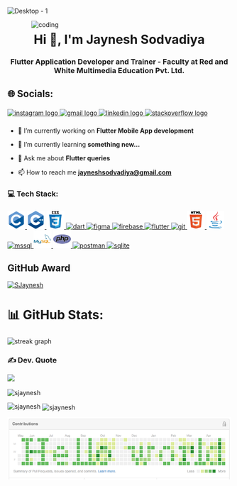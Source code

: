 ![Desktop - 1](https://github.com/SJaynesh/SJaynesh/assets/115562979/845a9bd6-0c15-4e84-ae2d-60523405dd80)

<img align="right" alt="coding" width="450" src="https://media.tenor.com/NOYF3f82b_gAAAAC/programmer.gif">
<h1 align="center">Hi 👋, I'm Jaynesh Sodvadiya</h1>
<h3 align="center">Flutter Application Developer and Trainer - Faculty at Red and White Multimedia Education Pvt. Ltd.</h3>

## 🌐 Socials:

###

<div align="left">
  <a href="https://www.instagram.com/sjaynesh60/" target="_blank">
    <img src="https://img.shields.io/static/v1?message=Instagram&logo=instagram&label=&color=E4405F&logoColor=white&labelColor=&style=for-the-badge" height="35" alt="instagram logo"  />
  </a>
  <a href="rw5.jaynesh.pc@gmail.com" target="_blank">
    <img src="https://img.shields.io/static/v1?message=Gmail&logo=gmail&label=&color=D14836&logoColor=white&labelColor=&style=for-the-badge" height="35" alt="gmail logo"  />
  </a>
  <a href="https://www.linkedin.com/in/jaynesh-sodvadiya-915a19279/" target="_blank">
    <img src="https://img.shields.io/static/v1?message=LinkedIn&logo=linkedin&label=&color=0077B5&logoColor=white&labelColor=&style=for-the-badge" height="35" alt="linkedin logo"  />
  </a>
  <a href="https://stackoverflow.com/users/22492450/jaynesh-sodvadiya" target="_blank">
    <img src="https://img.shields.io/static/v1?message=Stackoverflow&logo=stackoverflow&label=&color=1DA1F2&logoColor=white&labelColor=&style=for-the-badge" height="35" alt="stackoverflow logo"  />
  </a>
</div>

###

- 🔭 I’m currently working on **Flutter Mobile App development**

- 🌱 I’m currently learning **something new...**

- 💬 Ask me about **Flutter queries**

- 📫 How to reach me **jayneshsodvadiya@gmail.com**


### 💻 Tech Stack:
###

<p align="left"> <a href="https://www.cprogramming.com/" target="_blank" rel="noreferrer"> <img src="https://raw.githubusercontent.com/devicons/devicon/master/icons/c/c-original.svg" alt="c" width="40" height="40"/> </a> <a href="https://www.w3schools.com/cpp/" target="_blank" rel="noreferrer"> <img src="https://raw.githubusercontent.com/devicons/devicon/master/icons/cplusplus/cplusplus-original.svg" alt="cplusplus" width="40" height="40"/> </a> <a href="https://www.w3schools.com/css/" target="_blank" rel="noreferrer"> <img src="https://raw.githubusercontent.com/devicons/devicon/master/icons/css3/css3-original-wordmark.svg" alt="css3" width="40" height="40"/> </a> <a href="https://dart.dev" target="_blank" rel="noreferrer"> <img src="https://www.vectorlogo.zone/logos/dartlang/dartlang-icon.svg" alt="dart" width="40" height="40"/> </a> <a href="https://www.figma.com/" target="_blank" rel="noreferrer"> <img src="https://www.vectorlogo.zone/logos/figma/figma-icon.svg" alt="figma" width="40" height="40"/> </a> <a href="https://firebase.google.com/" target="_blank" rel="noreferrer"> <img src="https://www.vectorlogo.zone/logos/firebase/firebase-icon.svg" alt="firebase" width="40" height="40"/> </a> <a href="https://flutter.dev" target="_blank" rel="noreferrer"> <img src="https://www.vectorlogo.zone/logos/flutterio/flutterio-icon.svg" alt="flutter" width="40" height="40"/> </a> <a href="https://git-scm.com/" target="_blank" rel="noreferrer"> <img src="https://www.vectorlogo.zone/logos/git-scm/git-scm-icon.svg" alt="git" width="40" height="40"/> </a> <a href="https://www.w3.org/html/" target="_blank" rel="noreferrer"> <img src="https://raw.githubusercontent.com/devicons/devicon/master/icons/html5/html5-original-wordmark.svg" alt="html5" width="40" height="40"/> </a> <a href="https://www.java.com" target="_blank" rel="noreferrer"> <img src="https://raw.githubusercontent.com/devicons/devicon/master/icons/java/java-original.svg" alt="java" width="40" height="40"/> </a> <a href="https://www.microsoft.com/en-us/sql-server" target="_blank" rel="noreferrer"> <img src="https://www.svgrepo.com/show/303229/microsoft-sql-server-logo.svg" alt="mssql" width="40" height="40"/> </a> <a href="https://www.mysql.com/" target="_blank" rel="noreferrer"> <img src="https://raw.githubusercontent.com/devicons/devicon/master/icons/mysql/mysql-original-wordmark.svg" alt="mysql" width="40" height="40"/> </a> <a href="https://www.php.net" target="_blank" rel="noreferrer"> <img src="https://raw.githubusercontent.com/devicons/devicon/master/icons/php/php-original.svg" alt="php" width="40" height="40"/> </a> <a href="https://postman.com" target="_blank" rel="noreferrer"> <img src="https://www.vectorlogo.zone/logos/getpostman/getpostman-icon.svg" alt="postman" width="40" height="40"/> </a> <a href="https://www.sqlite.org/" target="_blank" rel="noreferrer"> <img src="https://www.vectorlogo.zone/logos/sqlite/sqlite-icon.svg" alt="sqlite" width="40" height="40"/> </a> </p>

###

## GitHub Award

<p align="left"> <a href="https://github.com/ryo-ma/github-profile-trophy"><img src="https://github-profile-trophy.vercel.app/?username=SJaynesh" alt="SJaynesh" /></a> </p>


# 📊 GitHub Stats:
###

<div align="left">
  <img src="https://streak-stats.demolab.com?user=SJaynesh&locale=en&mode=daily&theme=default&hide_border=false&border_radius=5&order=3" height="200" alt="streak graph"  />
</div>

###

### ✍️ Dev. Quote
![](https://quotes-github-readme.vercel.app/api?type=horizontal&theme=dark)

<p align="left"> <img src="https://komarev.com/ghpvc/?username=sjaynesh&label=Profile%20views&color=0e75b6&style=flat" alt="sjaynesh" /> </p>


<p><img align="left" src="https://github-readme-stats.vercel.app/api/top-langs?username=sjaynesh&show_icons=true&locale=en&layout=compact" alt="sjaynesh" /></p>

<p>&nbsp;<img align="center" src="https://github-readme-stats.vercel.app/api?username=sjaynesh&show_icons=true&locale=en" alt="sjaynesh" /></p>

![logo](https://github.com/theAkHilsarkar18/theAkHilsarkar18/blob/main/687474703a2f2f692e696d6775722e636f6d2f6337476d414a662e706e67.png)
